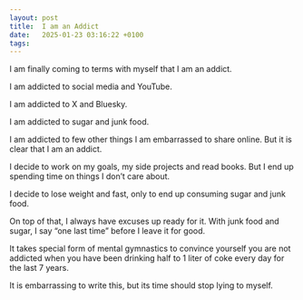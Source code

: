 ```yaml
---
layout: post
title:  I am an Addict
date:   2025-01-23 03:16:22 +0100
tags:
---
```


I am finally coming to terms with myself that I am an addict.

I am addicted to social media and YouTube.

I am addicted to X and Bluesky.

I am addicted to sugar and junk food.

I am addicted to few other things I am embarrassed to share online. But it is clear that I am an addict.

I decide to work on my goals, my side projects and read books. But I end up spending time on things I don’t care about.

I decide to lose weight and fast, only to end up consuming sugar and junk food.

On top of that, I always have excuses up ready for it. With junk food and sugar, I say “one last time” before I leave it for good.

It takes special form of mental gymnastics to convince yourself you are not addicted when you have been drinking half to 1 liter of coke every day for the last 7 years.

It is embarrassing to write this, but its time should stop lying to myself.
